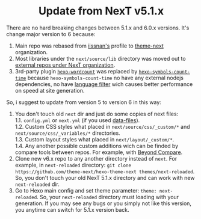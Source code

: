 <h1 align="center">Update from NexT v5.1.x</h1>

There are no hard breaking changes between 5.1.x and 6.0.x versions. It's change major version to 6 because:

1. Main repo was rebased from [iissnan's](https://github.com/iissnan/hexo-theme-next) profile to [theme-next](https://github.com/theme-next) organization.
2. Most libraries under the `next/source/lib` directory was moved out to [external repos under NexT organization](https://github.com/theme-next).
3. 3rd-party plugin [`hexo-wordcount`](https://github.com/willin/hexo-wordcount) was replaced by [`hexo-symbols-count-time`](https://github.com/theme-next/hexo-symbols-count-time) because `hexo-symbols-count-time` no have any external nodejs dependencies, no have [language filter](https://github.com/willin/hexo-wordcount/issues/7) wich causes better performance on speed at site generation.

So, i suggest to update from version 5 to version 6 in this way:

1. You don't touch old `next` dir and just do some copies of next files:\
   1.1. `config.yml` or `next.yml` (if you used [data-files](DATA-FILES.md)).\
   1.2. Custom CSS styles what placed in `next/source/css/_custom/*` and `next/source/css/_variables/*` directories.\
   1.3. Custom layout styles what placed in `next/layout/_custom/*`.\
   1.4. Any another possible custom additions wich can be finded by compare tools between repos. For example, with [Beyond Compare](https://github.com/ivan-nginx/beyond-compare).
2. Clone new v6.x repo to any another directory instead of `next`. For example, in `next-reloaded` directory: `git clone https://github.com/theme-next/hexo-theme-next themes/next-reloaded`. So, you don't touch your old NexT 5.1.x directory and can work with new `next-reloaded` dir.
3. Go to Hexo main config and set theme parameter: `theme: next-reloaded`. So, your `next-reloaded` directory must loading with your generation. If you may see any bugs or you simply not like this version, you anytime can switch for 5.1.x version back.

